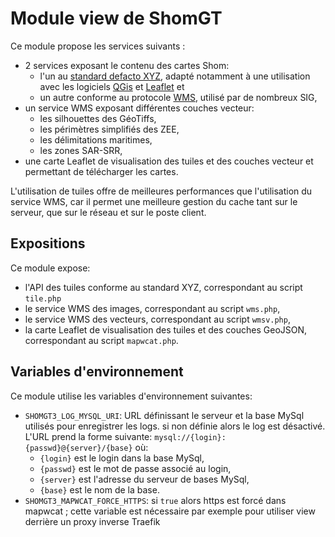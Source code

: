 # Module view de ShomGT

Ce module propose les services suivants :

- 2 services exposant le contenu des cartes Shom:
  - l'un au [standard defacto XYZ](https://en.wikipedia.org/wiki/Tiled_web_map), adapté notamment à une utilisation 
    avec les logiciels [QGis](https://www.qgis.org/) et [Leaflet](https://leafletjs.com/) et
  - un autre conforme au protocole [WMS](https://www.ogc.org/standards/wms), utilisé par de nombreux SIG,
- un service WMS exposant différentes couches vecteur:
  - les silhouettes des GéoTiffs,
  - les périmètres simplifiés des ZEE,
  - les délimitations maritimes,
  - les zones SAR-SRR,
- une carte Leaflet de visualisation des tuiles et des couches vecteur et permettant de télécharger les cartes.

L'utilisation de tuiles offre de meilleures performances que l'utilisation du service WMS,
car il permet une meilleure gestion du cache tant sur le serveur, que sur le réseau et sur le poste client.

## Expositions
Ce module expose:

- l'API des tuiles conforme au standard XYZ, correspondant au script `tile.php`
- le service WMS des images, correspondant au script `wms.php`,
- le service WMS des vecteurs, correspondant au script `wmsv.php`,
- la carte Leaflet de visualisation des tuiles et des couches GeoJSON, correspondant au script `mapwcat.php`.

## Variables d'environnement

Ce module utilise les variables d'environnement suivantes:

- `SHOMGT3_LOG_MYSQL_URI`: URL définissant le serveur et la base MySql utilisés pour enregistrer les logs.
  si non définie alors le log est désactivé.
  L'URL prend la forme suivante: `mysql://{login}:{passwd}@{server}/{base}` où:
  - `{login}` est le login dans la base MySql,
  - `{passwd}` est le mot de passe associé au login,
  - `{server}` est l'adresse du serveur de bases MySql,
  - `{base}` est le nom de la base.
- `SHOMGT3_MAPWCAT_FORCE_HTTPS`: si `true` alors https est forcé dans mapwcat ;
  cette variable est nécessaire par exemple pour utiliser view derrière un proxy inverse Traefik

